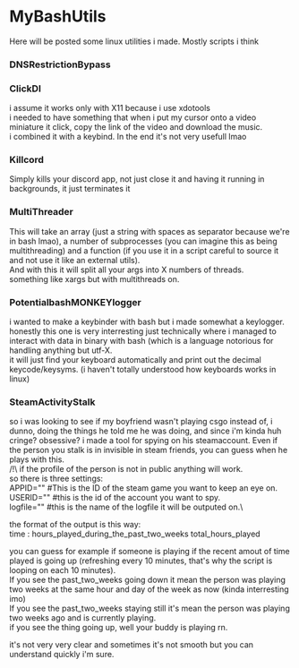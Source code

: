 # MyBashUtils
Here will be posted some linux utilities i made.
Mostly scripts i think

### DNSRestrictionBypass


### ClickDl
i assume it works only with X11 because i use xdotools\
i needed to have something that when i put my cursor onto a video miniature it click, copy the link of the video and download the music.\
i combined it with a keybind. In the end it's not very usefull lmao

### Killcord
Simply kills your discord app, not just close it and having it running in backgrounds, it just terminates it

### MultiThreader
This will take an array (just a string with spaces as separator because we're in bash lmao), a number of subprocesses (you can imagine this as being multithreading) and a function (if you use it in a script careful to source it and not use it like an external utils).\
And with this it will split all your args into X numbers of threads.\
something like xargs but with multithreads on.

### PotentialbashMONKEYlogger
i wanted to make a keybinder with bash but i made somewhat a keylogger.\
honestly this one is very interresting just technically where i managed to interact with data in binary with bash (which is a language notorious for handling anything but utf-X.\
it will just find your keyboard automatically and print out the decimal keycode/keysyms. (i haven't totally understood how keyboards works in linux)

### SteamActivityStalk
so i was looking to see if my boyfriend wasn't playing csgo instead of, i dunno, doing the things he told me he was doing, and since i'm kinda huh cringe? obsessive? i made a tool for spying on his steamaccount. Even if the person you stalk is in invisible in steam friends, you can guess when he plays with this.\
/!\ if the profile of the person is not in public anything will work.\
so there is three settings:\
APPID="" #This is the ID of the steam game you want to keep an eye on.\
USERID="" #this is the id of the account you want to spy.\
logfile="" #this is the name of the logfile it will be outputed on.\

the format of the output is this way:\
time : hours_played_during_the_past_two_weeks total_hours_played

you can guess for example if someone is playing if the recent amout of time played is going up (refreshing every 10 minutes, that's why the script is looping on each 10 minutes).\
If you see the past_two_weeks going down it mean the person was playing two weeks at the same hour and day of the week as now (kinda interresting imo)<br />
If you see the past_two_weeks staying still it's mean the person was playing two weeks ago and is currently playing.<br />
if you see the thing going up, well your buddy is playing rn.<br />

it's not very very clear and sometimes it's not smooth but you can understand quickly i'm sure.

